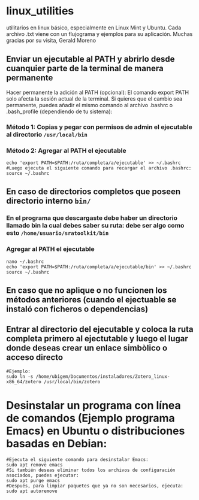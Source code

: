 # linux_utilities
utilitarios en linux básico, especialmente en Linux Mint y Ubuntu.
Cada archivo .txt viene con un flujograma y ejemplos para su aplicación.
Muchas gracias por su visita, Gerald Moreno

## Enviar un ejecutable al PATH y abrirlo desde cuanquier parte de la terminal de manera permanente


Hacer permanente la adición al PATH (opcional): El comando export PATH solo afecta la sesión actual de la terminal.
Si quieres que el cambio sea permanente, puedes añadir el mismo comando al archivo .bashrc o .bash_profile (dependiendo de tu sistema):

### Método 1: Copias y pegar con permisos de admin el ejecutable al directorio ```/usr/local/bin```

### Método 2: Agregar al PATH el ejecutable
```
echo 'export PATH=$PATH:/ruta/completa/a/ejecutable' >> ~/.bashrc
#Luego ejecuta el siguiente comando para recargar el archivo .bashrc:
source ~/.bashrc
```
## En caso de directorios completos que poseen directorio interno ```bin/```

### En el programa que descargaste debe haber un directorio llamado bin la cual debes saber su ruta: debe ser algo como esto ```/home/usuario/sratoolkit/bin```
### Agregar al PATH el ejecutable
```
nano ~/.bashrc
echo 'export PATH=$PATH:/ruta/completa/a/ejecutable/bin' >> ~/.bashrc
source ~/.bashrc
```

## En caso que no aplique o no funcionen los métodos anteriores (cuando el ejectuable se instaló con ficheros o dependencias) 

## Entrar al directorio del ejecutable y coloca la ruta completa primero al ejectutable y luego el lugar donde deseas crear un enlace simbòlico o acceso directo

```
#Ejemplo:
sudo ln -s /home/ubigem/Documentos/instaladores/Zotero_linux-x86_64/zotero /usr/local/bin/zotero
```


# Desinstalar un programa con línea de comandos (Ejemplo programa Emacs) en Ubuntu o distribuciones basadas en Debian:

```
#Ejecuta el siguiente comando para desinstalar Emacs:
sudo apt remove emacs
#Si también deseas eliminar todos los archivos de configuración asociados, puedes ejecutar:
sudo apt purge emacs
#Después, para limpiar paquetes que ya no son necesarios, ejecuta:
sudo apt autoremove
```
